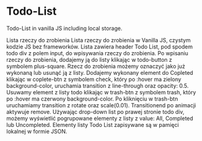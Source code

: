 # Todo-List 
Todo-List in vanilla JS including local storage. 


Lista rzeczy do zrobienia
Lista rzeczy do zrobienia w Vanilla JS, czystym kodzie JS bez frameworków. 
Lista zawiera header Todo List, pod spodem todo div z polem input, do wpisywania rzeczy do zrobienia.
Po wpisaniu rzeczy do zrobienia, dodajemy ją do listy klikając w todo-button z symbolem plus-square.
Rzecz do zrobienia możemy oznaczyć jako już wykonaną lub usunąć ją z listy.
Dodajemy wykonany element do Copleted klikając w coplete-btn z symbolem check, 
który po :hover ma zielony background-color, uruchamia transition z line-through oraz opacity: 0.5.
Usuwamy element z listy todo klikając w trash-btn z symbolem trash, który po :hover ma czerwony background-color. 
Po kliknięciu w trash-btn uruchamiamy transition z rotate oraz scale(0.01). Transitionend po animacji aktywuje remove. 
Używając drop-down list po prawej stronie todo div, możemy wyświetlić pogrupowane elementy z listy z value:
All, Completed lub Uncompleted. 
Elementy listy Todo List zapisywane są w pamięci lokalnej w formie JSON.

